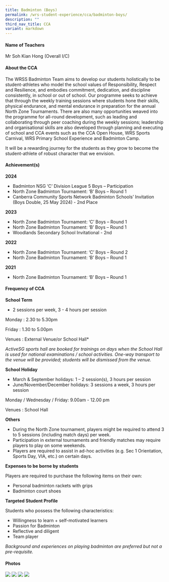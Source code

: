 ```yaml
---
title: Badminton (Boys)
permalink: /wrs-student-experience/cca/badminton-boys/
description: ""
third_nav_title: CCA
variant: markdown
---
```

#### **Name of Teachers**

Mr Soh Kian Hong (Overall I/C) 

#### **About the CCA**

The WRSS Badminton Team aims to develop our students holistically to be student-athletes who model the school values of Responsibility, Respect and Resilience, and embodies commitment, dedication, and discipline consistently, in school or out of school.
Our programme seeks to achieve that through the weekly training sessions where students hone their skills, physical endurance, and mental endurance in preparation for the annual North Zone Tournaments. There are also many opportunities weaved into the programme for all-round development, such as leading and collaborating through peer coaching during the weekly sessions; leadership and organisational skills are also developed through planning and executing of school and CCA events such as the CCA Open House, WRS Sports Carnival, WRS Primary School Experience and Badminton Camp. 

It will be a rewarding journey for the students as they grow to become the student-athlete of robust character that we envision.


#### **Achievement(s)**


**2024**

* Badminton NSG ‘C’ Division League 5 Boys – Participation 
* North Zone Badminton Tournament: ‘B’ Boys – Round 1
* Canberra Community Sports Network Badminton Schools’ Invitation (Boys Double, 25 May 2024) - 2nd Place

**2023**

* North Zone Badminton Tournament: ‘C’ Boys – Round 1
* North Zone Badminton Tournament: ‘B’ Boys – Round 1
* Woodlands Secondary School Invitational - 2nd

**2022**

* North Zone Badminton Tournament: ‘C’ Boys – Round 2
* North Zone Badminton Tournament: ‘B’ Boys – Round 1

**2021**

* North Zone Badminton Tournament: ‘B’ Boys – Round 1

#### Frequency of CCA

**School Term**

* 2 sessions per week, 3 - 4 hours per session

Monday : 2.30 to 5.30pm

Friday : 1.30 to 5.00pm

Venues : External Venue/or School Hall*

*ActiveSG sports hall are booked for trainings on days when the School Hall is used for national examinations / school activities. One-way transport to the venue will be provided; students will be dismissed from the venue.*

**School Holiday**

* March & September holidays: 1 – 2 session(s), 3 hours per session
* June/November/December holidays: 3 sessions a week, 3 hours per session


Monday / Wednesday / Friday: 9.00am - 12.00 pm

Venues : School Hall

**Others**

* During the North Zone tournament, players might be required to attend 3 to 5 sessions (including match days) per week. 
* Participation in external tournaments and friendly matches may require players to play on some weekends. 
* Players are required to assist in ad-hoc activities (e.g. Sec 1 Orientation, Sports Day, VIA, etc.) on certain days.

**Expenses to be borne by students**

Players are required to purchase the following items on their own:
* Personal badminton rackets with grips
* Badminton court shoes 


**Targeted Student Profile**

Students who possess the following characteristics:
* Willingness to learn + self-motivated learners
* Passion for Badminton
* Reflective and diligent
* Team player 

*Background and experiences on playing badminton are preferred but not a pre-requisite.*

#### Photos
![](/images/CCA/bad1.jpg)
![](/images/CCA/bad2.jpg)
![](/images/CCA/bad3.jpg)
![](/images/CCA/bad4.jpg)
